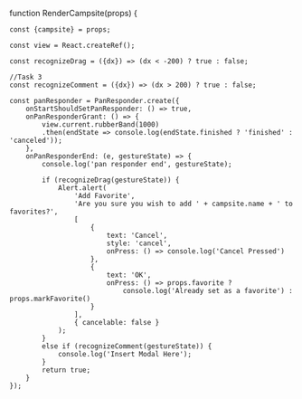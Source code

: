 function RenderCampsite(props) {

    const {campsite} = props;

    const view = React.createRef();

    const recognizeDrag = ({dx}) => (dx < -200) ? true : false;

    //Task 3
    const recognizeComment = ({dx}) => (dx > 200) ? true : false;

    const panResponder = PanResponder.create({
        onStartShouldSetPanResponder: () => true,
        onPanResponderGrant: () => {
            view.current.rubberBand(1000)
            .then(endState => console.log(endState.finished ? 'finished' : 'canceled'));
        },
        onPanResponderEnd: (e, gestureState) => {
            console.log('pan responder end', gestureState);

            if (recognizeDrag(gestureState)) {
                Alert.alert(
                    'Add Favorite',
                    'Are you sure you wish to add ' + campsite.name + ' to favorites?',
                    [
                        {
                            text: 'Cancel',
                            style: 'cancel',
                            onPress: () => console.log('Cancel Pressed')
                        },
                        {
                            text: 'OK',
                            onPress: () => props.favorite ?
                                console.log('Already set as a favorite') : props.markFavorite()
                        }
                    ],
                    { cancelable: false }
                );
            }
            else if (recognizeComment(gestureState)) {
                console.log('Insert Modal Here');
            }
            return true;     
        }
    });